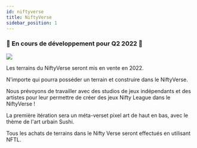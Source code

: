 ```yaml
---
id: niftyverse
title: NiftyVerse
sidebar_position: 1
---
```


### 🚧 En cours de développement pour Q2 2022 🚧

![](/img/niftyverse-snarfy.gif)

Les terrains du NiftyVerse seront mis en vente en 2022.

N'importe qui pourra posséder un terrain et construire dans le NiftyVerse.

Nous prévoyons de travailler avec des studios de jeux indépendants et des artistes pour leur permettre de créer des jeux Nifty League dans le NiftyVerse !

La première itération sera un méta-verset pixel art de haut en bas, avec le thème de l'art urbain Sushi.

Tous les achats de terrains dans le Nifty Verse seront effectués en utilisant NFTL.
